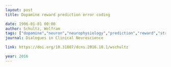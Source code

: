```yaml
---
layout: post
title: Dopamine reward prediction error coding

date: 1996-01-01 00:00
author: Schultz, Wolfram
tags: ["dopamine","neuron","neurophysiology","prediction","reward","striatum","substantia nigra","ventral tegmental area"]
journal: Dialogues in Clinical Neuroscience

link: https://doi.org/10.31887/dcns.2016.18.1/wschultz

year: 2016
---
```



